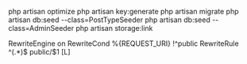 php artisan optimize
php artisan key:generate
php artisan migrate
php artisan db:seed --class=PostTypeSeeder
php artisan db:seed --class=AdminSeeder
php artisan storage:link

<!-- .htaccess -->
RewriteEngine on
RewriteCond %{REQUEST_URI} !^public
RewriteRule ^(.*)$ public/$1 [L]
